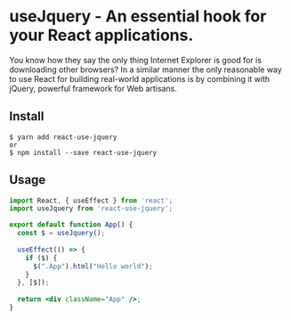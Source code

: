 # useJquery - An essential hook for your React applications.

You know how they say the only thing Internet Explorer is good for is downloading other browsers? In a similar manner the only reasonable way to use React for building real-world applications is by combining it with jQuery, powerful framework for Web artisans.

## Install
```
$ yarn add react-use-jquery
or
$ npm install --save react-use-jquery
```

## Usage

```jsx harmony
import React, { useEffect } from 'react';
import useJquery from 'react-use-jquery';

export default function App() {
  const $ = useJquery();
  
  useEffect(() => {
    if ($) {
      $(".App").html("Hello world");
    }
  }, [$]);
  
  return <div className="App" />;
}
```